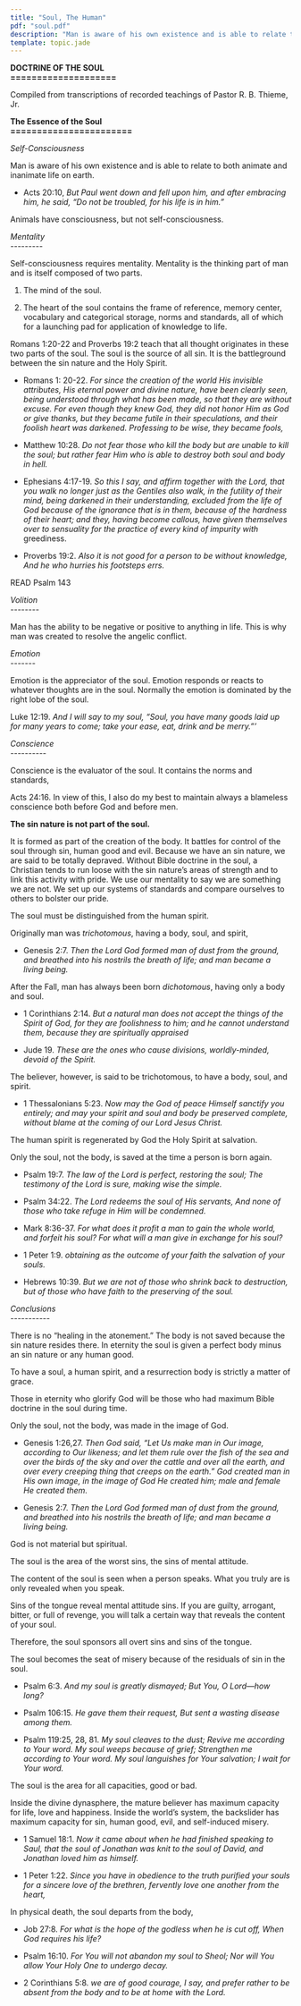 ```yaml
---
title: "Soul, The Human"
pdf: "soul.pdf"
description: "Man is aware of his own existence and is able to relate to both animate and inanimate life on earth."
template: topic.jade
---
```



**DOCTRINE OF THE SOUL**  
**====================**

Compiled from transcriptions of recorded teachings of Pastor R. B. Thieme, Jr.

**The Essence of the Soul**  
**=======================**

_*Self-Consciousness*_

Man is aware of his own existence and is able to relate to both animate and inanimate life on earth.

* Acts 20:10, _But Paul went down and fell upon him, and after embracing him, he said, “Do not be troubled, for his life is in him.”_

Animals have consciousness, but not self-consciousness.

*Mentality*  
*---------*

Self-consciousness requires mentality. Mentality is the thinking part of man and is itself composed of two parts.

1. The mind of the soul.

2. The heart of the soul contains the frame of reference, memory center, vocabulary and categorical storage, norms and standards, all of which for a launching pad for application of knowledge to life.

Romans 1:20-22 and Proverbs 19:2 teach that all thought originates in these two parts of the soul. The soul is the source of all sin. It is the battleground between the sin nature and the Holy Spirit.

* Romans 1: 20-22. _For since the creation of the world His invisible attributes, His eternal power and divine nature, have been clearly seen, being understood through what has been made, so that they are without excuse. For even though they knew God, they did not honor Him as God or give thanks, but they became futile in their speculations, and their foolish heart was darkened. Professing to be wise, they became fools,_

* Matthew 10:28. _Do not fear those who kill the body but are unable to kill the soul; but rather fear Him who is able to destroy both soul and body in hell._

* Ephesians 4:17-19. _So this I say, and affirm together with the Lord, that you walk no longer just as the Gentiles also walk, in the futility of their mind, being darkened in their understanding, excluded from the life of God because of the ignorance that is in them, because of the hardness of their heart; and they, having become callous, have given themselves over to sensuality for the practice of every kind of impurity with_ greediness.

* Proverbs 19:2. _Also it is not good for a person to be without knowledge, And he who hurries his footsteps errs._

READ Psalm 143

*Volition*  
*--------*

Man has the ability to be negative or positive to anything in life. This is why man was created to resolve the angelic conflict.

*Emotion*  
*-------*

Emotion is the appreciator of the soul. Emotion responds or reacts to whatever thoughts are in the soul. Normally the emotion is dominated by the right lobe of the soul.

Luke 12:19. _And I will say to my soul, “Soul, you have many goods laid up for many years to come; take your ease, eat, drink and be merry.”’_

*Conscience*  
*----------*

Conscience is the evaluator of the soul. It contains the norms and standards,

Acts 24:16. In view of this, I also do my best to maintain always a blameless conscience both before God and before men.

**The sin nature is not part of the soul.** 

It is formed as part of the creation of the body. It battles for control of the soul through sin, human good and evil. Because we have an sin nature, we are said to be totally depraved. Without Bible doctrine in the soul, a Christian tends to run loose with the sin nature’s areas of strength and to link this
activity with pride. We use our mentality to say we are something we are not. We set up our systems of standards and compare ourselves to others to bolster our pride.

The soul must be distinguished from the human spirit.

Originally man was *trichotomous*, having a body, soul, and spirit,

* Genesis 2:7. _Then the Lord God formed man of dust from the ground, and breathed into his nostrils the breath of life; and man became a living being._

After the Fall, man has always been born *dichotomous*, having only a body and soul.

* 1 Corinthians 2:14. _But a natural man does not accept the things of the Spirit of God, for they are foolishness to him; and he cannot understand them, because they are spiritually appraised_

* Jude 19. _These are the ones who cause divisions, worldly-minded, devoid of the Spirit._

The believer, however, is said to be trichotomous, to have a body, soul, and spirit.

* 1 Thessalonians 5:23. _Now may the God of peace Himself sanctify you entirely; and may your spirit and soul and body be preserved complete, without blame at the coming of our Lord Jesus Christ._

The human spirit is regenerated by God the Holy Spirit at salvation.

Only the soul, not the body, is saved at the time a person is born again.

* Psalm 19:7. _The law of the Lord is perfect, restoring the soul; The testimony of the Lord is sure, making wise the simple._

* Psalm 34:22. _The Lord redeems the soul of His servants, And none of those who take refuge in Him will be condemned._

* Mark 8:36-37. _For what does it profit a man to gain the whole world, and forfeit his soul? For what will a man give in exchange for his soul?_

* 1 Peter 1:9. _obtaining as the outcome of your faith the salvation of your souls._

* Hebrews 10:39. _But we are not of those who shrink back to destruction, but of those who have faith to the preserving of the soul._

*Conclusions*  
*-----------*

There is no “healing in the atonement.” The body is not saved because the sin nature resides there. In eternity the soul is given a perfect body minus an sin nature or any human good.

To have a soul, a human spirit, and a resurrection body is strictly a matter of grace.

Those in eternity who glorify God will be those who had maximum Bible doctrine in the soul during time.

Only the soul, not the body, was made in the image of God.

* Genesis 1:26,27. _Then God said, “Let Us make man in Our image, according to Our likeness; and let them rule over the fish of the sea and over the birds of the sky and over the cattle and over all the earth, and over every creeping thing that creeps on the earth.” God created man in His own image, in the image of God He created him; male and female He created them._

* Genesis 2:7. _Then the Lord God formed man of dust from the ground, and breathed into his nostrils the breath of life; and man became a living being._

God is not material but spiritual.

The soul is the area of the worst sins, the sins of mental attitude.

The content of the soul is seen when a person speaks. What you truly are is only revealed when you speak.

Sins of the tongue reveal mental attitude sins. If you are guilty, arrogant, bitter, or full of revenge, you will talk a certain way that reveals the content of your soul.

Therefore, the soul sponsors all overt sins and sins of the tongue.

The soul becomes the seat of misery because of the residuals of sin in the soul.

* Psalm 6:3. _And my soul is greatly dismayed; But You, O Lord—how long?_

* Psalm 106:15. _He gave them their request, But sent a wasting disease among them._

* Psalm 119:25, 28, 81. _My soul cleaves to the dust; Revive me according to Your word. My soul weeps because of grief; Strengthen me according to Your word. My soul languishes for Your salvation; I wait for Your word._

The soul is the area for all capacities, good or bad.

Inside the divine dynasphere, the mature believer has maximum capacity for life, love and happiness. Inside the world’s system, the backslider has maximum capacity for sin, human good, evil, and self-induced misery.

* 1 Samuel 18:1. _Now it came about when he had finished speaking to Saul, that the soul of Jonathan was knit to the soul of David, and Jonathan loved him as himself._

* 1 Peter 1:22. _Since you have in obedience to the truth purified your souls for a sincere love of the brethren, fervently love one another from the heart,_

In physical death, the soul departs from the body,

* Job 27:8. _For what is the hope of the godless when he is cut off, When God requires his life?_

* Psalm 16:10. _For You will not abandon my soul to Sheol; Nor will You allow Your Holy One to undergo decay._

* 2 Corinthians 5:8. _we are of good courage, I say, and prefer rather to be absent from the body and to be at home with the Lord._

